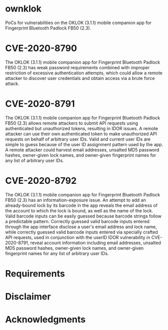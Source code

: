 # ownklok
PoCs for vulnerabilities on the OKLOK (3.1.1) mobile companion app for Fingerprint Bluetooth Padlock FB50 (2.3).


# CVE-2020-8790
The OKLOK (3.1.1) mobile companion app for Fingerprint Bluetooth Padlock FB50 (2.3) has weak password requirements combined with improper restriction of excessive authentication attempts, which could allow a remote attacker to discover user credentials and obtain access via a brute force attack.

# CVE-2020-8791
The OKLOK (3.1.1) mobile companion app for Fingerprint Bluetooth Padlock FB50 (2.3) allows remote attackers to submit API requests using authenticated but unauthorized tokens, resulting in IDOR issues. A remote attacker can use their own authenticated token to make unauthorized API requests on behalf of arbitrary user IDs. Valid and current user IDs are simple to guess because of the user ID assignment pattern used by the app. A remote attacker could harvest email addresses, unsalted MD5 password hashes, owner-given lock names, and owner-given fingerprint names for any list of arbitrary user IDs.

# CVE-2020-8792
The OKLOK (3.1.1) mobile companion app for Fingerprint Bluetooth Padlock FB50 (2.3) has an information-exposure issue. An attempt to add an already-bound lock by its barcode in the app reveals the email address of the account to which the lock is bound, as well as the name of the lock. Valid barcode inputs can be easily guessed because barcode strings follow a predictable pattern. Correctly guessed valid barcode inputs entered through the app interface disclose a user's email address and lock name, while correctly guessed valid barcode inputs entered via specially crafted API requests, used in conjunction with the userID IDOR vulnerability in CVE-2020-8791, reveal account information including email addresses, unsalted MD5 password hashes, owner-given lock names, and owner-given fingerprint names for any list of arbitrary user IDs. 

# Requirements

# Disclaimer

# Acknowledgments

